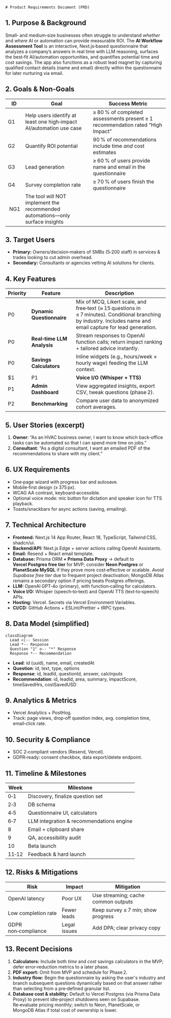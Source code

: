     # Product Requirements Document (PRD)

## 1. Purpose & Background

Small‑ and medium‑size businesses often struggle to understand _whether_ and _where_ AI or automation can provide measurable ROI. The **AI Workflow Assessment Tool** is an interactive, Next.js‑based questionnaire that analyzes a company’s answers in real time with LLM reasoning, surfaces the best‑fit AI/automation opportunities, and quantifies potential time and cost savings. The app also functions as a robust lead magnet by capturing qualified contact details (name and email) directly within the questionnaire for later nurturing via email.

## 2. Goals & Non‑Goals

| ID   | Goal                                                                          | Success Metric                                                                 |
| ---- | ----------------------------------------------------------------------------- | ------------------------------------------------------------------------------ |
| G1   | Help users identify at least one high‑impact AI/automation use case           | ≥ 80 % of completed assessments present ≥ 1 recommendation rated “High Impact” |
| G2   | Quantify ROI potential                                                        | 90 % of recommendations include time _and_ cost estimates                      |
| G3   | Lead generation                                                               | ≥ 60 % of users provide name and email in the questionnaire                    |
| G4   | Survey completion rate                                                        | ≥ 70 % of users finish the questionnaire                                       |
|  NG1 | The tool will NOT implement the recommended automations—only surface insights |                                                                                |

## 3. Target Users

- **Primary:** Owners/decision‑makers of SMBs (5‑200 staff) in services & trades looking to cut admin overhead.
- **Secondary:** Consultants or agencies vetting AI solutions for clients.

## 4. Key Features

| Priority | Feature                    | Description                                                                                                                                                      |
| -------- | -------------------------- | ---------------------------------------------------------------------------------------------------------------------------------------------------------------- |
| P0       | **Dynamic Questionnaire**  | Mix of MCQ, Likert scale, and free‑text (≈ 15 questions in ≤ 7 minutes). Conditional branching by industry. Includes name and email capture for lead generation. |
| P0       | **Real‑time LLM Analysis** | Stream responses to OpenAI function calls; return impact ranking + tailored advice instantly.                                                                    |
| P0       | **Savings Calculators**    | Inline widgets (e.g., hours/week × hourly wage) feeding the LLM context.                                                                                         |
| $1       | P1                         | **Voice I/O (Whisper + TTS)**                                                                                                                                    |
| P1       | **Admin Dashboard**        | View aggregated insights, export CSV, tweak questions (phase 2).                                                                                                 |
| P2       | **Benchmarking**           | Compare user data to anonymized cohort averages.                                                                                                                 |

## 5. User Stories (excerpt)

1. **Owner**: “As an HVAC business owner, I want to know which back‑office tasks can be automated so that I can spend more time on jobs.”
2. **Consultant**: “As a digital consultant, I want an emailed PDF of the recommendations to share with my client.”

## 6. UX Requirements

- One‑page wizard with progress bar and autosave.
- Mobile‑first design (≥ 375 px).
- WCAG AA contrast, keyboard‑accessible.
- Optional voice mode: mic button for dictation and speaker icon for TTS playback.
- Toasts/snackbars for async actions (saving, emailing).

## 7. Technical Architecture

- **Frontend:** Next.js 14 App Router, React 18, TypeScript, Tailwind CSS, shadcn/ui.
- **Backend/API:** Next.js Edge + server actions calling OpenAI Assistants.
- **Email:** Resend + React email template.
- **Database:** Prisma ORM **+ Prisma Data Proxy** → default to **Vercel Postgres free tier** for MVP; consider **Neon Postgres** or **PlanetScale MySQL** if they prove more cost‑effective or scalable. _Avoid Supabase free tier_ due to frequent project deactivation; MongoDB Atlas remains a secondary option if pricing beats Postgres offerings.
- **LLM:** OpenAI GPT‑4o (primary), with function‑calling for calculators.
- **Voice I/O:** Whisper (speech‑to‑text) and OpenAI TTS (text‑to‑speech) APIs.
- **Hosting:** Vercel. Secrets via Vercel Environment Variables.
- **CI/CD:** GitHub Actions + ESLint/Prettier + tRPC types.

## 8. Data Model (simplified)

```mermaid
classDiagram
  Lead <|-- Session
  Lead *-- Response
  Question "1" o-- "*" Response
  Response *-- Recommendation
```

- **Lead**: id (uuid), name, email, createdAt
- **Question**: id, text, type, options
- **Response**: id, leadId, questionId, answer, calcInputs
- **Recommendation**: id, leadId, area, summary, impactScore, timeSavedHrs, costSavedUSD

## 9. Analytics & Metrics

- Vercel Analytics + PostHog.
- Track: page views, drop‑off question index, avg. completion time, email‑click rate.

## 10. Security & Compliance

- SOC 2‑compliant vendors (Resend, Vercel).
- GDPR‑ready: consent checkbox, data export/delete endpoint.

## 11. Timeline & Milestones

| Week  | Milestone                                |
| ----- | ---------------------------------------- |
| 0‑1   | Discovery, finalize question set         |
| 2‑3   | DB schema                                |
| 4‑5   | Questionnaire UI, calculators            |
| 6‑7   | LLM integration & recommendations engine |
| 8     | Email + clipboard share                  |
| 9     | QA, accessibility audit                  |
| 10    | Beta launch                              |
| 11‑12 | Feedback & hard launch                   |

## 12. Risks & Mitigations

| Risk                | Impact       | Mitigation                          |
| ------------------- | ------------ | ----------------------------------- |
| OpenAI latency      | Poor UX      | Use streaming; cache common outputs |
| Low completion rate | Fewer leads  | Keep survey ≤ 7 min; show progress  |
| GDPR non‑compliance | Legal issues | Add DPA; clear privacy copy         |

## 13. Recent Decisions

1. **Calculators:** Include both _time_ and _cost_ savings calculators in the MVP; defer error‑reduction metrics to a later phase.
2. **PDF export:** Omit from MVP and schedule for Phase 2.
3. **Industry flow:** Begin the questionnaire by asking the user's industry and branch subsequent questions dynamically based on that answer rather than selecting from a pre‑defined granular list.
4. **Database cost & stability:** Default to Vercel Postgres (via Prisma Data Proxy) to prevent idle‑project shutdowns seen on Supabase. Re‑evaluate pricing monthly; switch to Neon, PlanetScale, or MongoDB Atlas if total cost of ownership is lower.
